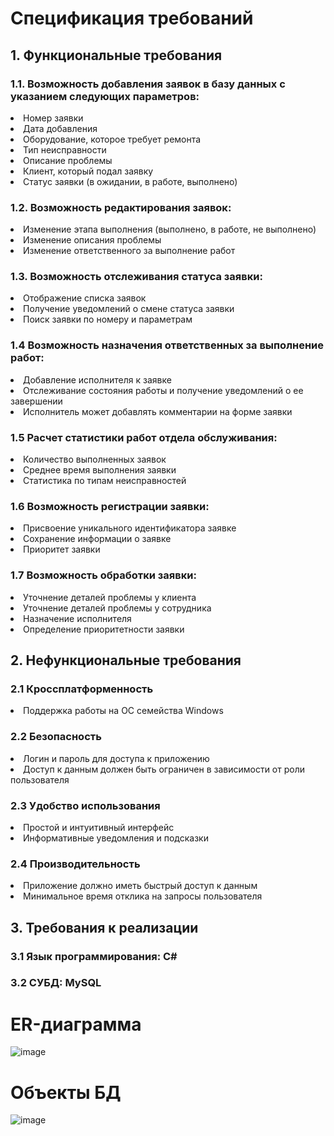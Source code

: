 # Спецификация требований 
<h2>1. Функциональные требования</h2>
<h3>1.1. Возможность добавления заявок в базу данных с указанием следующих параметров: </h3>
<li>Номер заявки</li>
<li>Дата добавления</li>
<li>Оборудование, которое требует ремонта</li>
<li>Тип неисправности</li>
<li>Описание проблемы</li>
<li>Клиент, который подал заявку</li>
<li>Статус заявки (в ожидании, в работе, выполнено)</li>
<h3>1.2. Возможность редактирования заявок: </h3>
<li>Изменение этапа выполнения (выполнено, в работе, не выполнено)</li>
<li>Изменение описания проблемы</li>
<li>Изменение ответственного за выполнение работ</li>
<h3>1.3. Возможность отслеживания статуса заявки: </h3>
<li>Отображение списка заявок</li>
<li>Получение уведомлений о смене статуса заявки</li>
<li>Поиск заявки по номеру и параметрам</li>
<h3>1.4 Возможность назначения ответственных за выполнение работ: </h3>
<li>Добавление исполнителя к заявке</li>
<li>Отслеживание состояния работы и получение уведомлений о ее завершении</li>
<li>Исполнитель может добавлять комментарии на форме заявки</li>
<h3>1.5 Расчет статистики работ отдела обслуживания: </h3>
<li>Количество выполненных заявок</li>
<li>Среднее время выполнения заявки</li>
<li>Статистика по типам неисправностей</li>
<h3>1.6 Возможность регистрации заявки: </h3>
<li>Присвоение уникального идентификатора заявке</li>
<li>Сохранение информации о заявке</li>
<li>Приоритет заявки</li>
<h3>1.7 Возможность обработки заявки: </h3>
<li>Уточнение деталей проблемы у клиента</li>
<li>Уточнение деталей проблемы у сотрудника</li>
<li>Назначение исполнителя</li>
<li>Определение приоритетности заявки</li>
<h2>2. Нефункциональные требования</h2>
<h3>2.1 Кроссплатформенность</h3>
<li>Поддержка работы на ОС семейства Windows</li>
<h3>2.2 Безопасность</h3>
<li>Логин и пароль для доступа к приложению</li>
<li>Доступ к данным должен быть ограничен в зависимости от роли пользователя</li>
<h3>2.3 Удобство использования</h3>
<li>Простой и интуитивный интерфейс</li>
<li>Информативные уведомления и подсказки</li>
<h3>2.4 Производительность</h3>
<li>Приложение должно иметь быстрый доступ к данным</li>
<li>Минимальное время отклика на запросы пользователя</li>
<h2>3. Требования к реализации</h2>
<h3>3.1 Язык программирования: C#</h3>
<h3>3.2 СУБД: MySQL</h3>

# ER-диаграмма
![image](https://github.com/lonagraf/PZ23/assets/122952983/735276ef-a0f7-4f71-b30e-91c914d1cdd3)

# Объекты БД
![image](https://github.com/lonagraf/PZ23/assets/122952983/b615f3b6-fb89-4342-8822-ba001b54750b)


